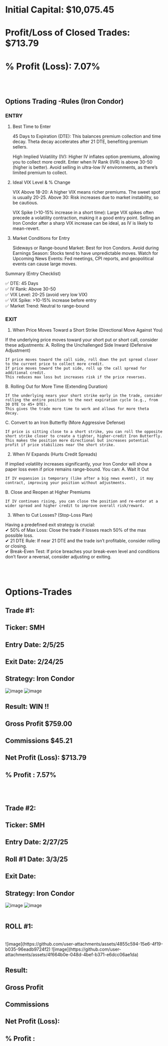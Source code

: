 # Initial Capital: $10,075.45
# Profit/Loss of Closed Trades: $713.79
# % Profit (Loss): 7.07%


<br>
<br>

## Options Trading -Rules (Iron Condor)
### ENTRY
1. Best Time to Enter

    45 Days to Expiration (DTE):
        This balances premium collection and time decay.
        Theta decay accelerates after 21 DTE, benefiting premium sellers.

    High Implied Volatility (IV):
        Higher IV inflates option premiums, allowing you to collect more credit.
        Enter when IV Rank (IVR) is above 30-50 (higher is better).
        Avoid selling in ultra-low IV environments, as there’s limited premium to collect.

2. Ideal VIX Level & % Change

    VIX Above 18-20:
        A higher VIX means richer premiums. The sweet spot is usually 20-25.
        Above 30: Risk increases due to market instability, so be cautious.

    VIX Spike (>10-15% increase in a short time):
        Large VIX spikes often precede a volatility contraction, making it a good entry point.
        Selling an Iron Condor after a sharp VIX increase can be ideal, as IV is likely to mean-revert.

3. Market Conditions for Entry

    Sideways or Range-bound Market: Best for Iron Condors.
    Avoid during Earnings Season: Stocks tend to have unpredictable moves.
    Watch for Upcoming News Events: Fed meetings, CPI reports, and geopolitical events can cause large moves.

Summary (Entry Checklist)

✅ DTE: 45 Days <br>
✅ IV Rank: Above 30-50 <br>
✅ VIX Level: 20-25 (avoid very low VIX) <br>
✅ VIX Spike: >10-15% increase before entry <br>
✅ Market Trend: Neutral to range-bound

### EXIT
1. When Price Moves Toward a Short Strike (Directional Move Against You)

If the underlying price moves toward your short put or short call, consider these adjustments:
A. Rolling the Unchallenged Side Inward (Defensive Adjustment)

    If price moves toward the call side, roll down the put spread closer to the current price to collect more credit.
    If price moves toward the put side, roll up the call spread for additional credit.
    This reduces max loss but increases risk if the price reverses.

B. Rolling Out for More Time (Extending Duration)

    If the underlying nears your short strike early in the trade, consider rolling the entire position to the next expiration cycle (e.g., from 30 DTE to 45+ DTE).
    This gives the trade more time to work and allows for more theta decay.

C. Convert to an Iron Butterfly (More Aggressive Defense)

    If price is sitting close to a short strike, you can roll the opposite short strike closer to create a tighter, higher-credit Iron Butterfly.
    This makes the position more directional but increases potential profit if price stabilizes near the short strike.

2. When IV Expands (Hurts Credit Spreads)

If implied volatility increases significantly, your Iron Condor will show a paper loss even if price remains range-bound. You can:
A. Wait It Out

    If IV expansion is temporary (like after a big news event), it may contract, improving your position without adjustments.

B. Close and Reopen at Higher Premiums

    If IV continues rising, you can close the position and re-enter at a wider spread and higher credit to improve overall risk/reward.


3. When to Cut Losses? (Stop-Loss Plan)

Having a predefined exit strategy is crucial:<br>
✔ 50% of Max Loss: Close the trade if losses reach 50% of the max possible loss.<br>
✔ 21 DTE Rule: If near 21 DTE and the trade isn’t profitable, consider rolling or closing.<br>
✔ Break-Even Test: If price breaches your break-even level and conditions don’t favor a reversal, consider adjusting or exiting.

<br>
<br>


# Options-Trades

## Trade #1: 
## Ticker: SMH
## Entry Date: 2/5/25
## Exit Date: 2/24/25
## Strategy: Iron Condor

![image](https://github.com/user-attachments/assets/7f751f03-923c-4563-ace3-e5df1ba6c861)
![image](https://github.com/user-attachments/assets/e2bb7c45-f15e-4b2e-a7fa-3f79aa21b6c0)

## Result: WIN !!
##         Gross Profit $759.00
##         Commissions $45.21
##         Net Profit (Loss): $713.79
##         % Profit : 7.57% 

<br>
<br>

## Trade #2: 
## Ticker: SMH
## Entry Date: 2/27/25
## Roll #1 Date: 3/3/25
## Exit Date: 
## Strategy: Iron Condor

![image](https://github.com/user-attachments/assets/9b344ed1-2bd0-42ad-8956-e3750c989743)
![image](https://github.com/user-attachments/assets/1883f925-b3ce-43a9-ac3f-a21e27563c92)
<br>
<br>
## ROLL #1:
<br>
![image](https://github.com/user-attachments/assets/4855c594-15e6-4f19-b035-96eadb9724f2)
![image](https://github.com/user-attachments/assets/4f664b0e-048d-4bef-b371-e6dcc06ae1da)


## Result: 
##         Gross Profit 
##         Commissions 
##         Net Profit (Loss): 
##         % Profit : 

